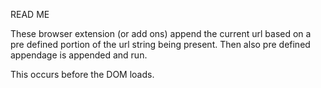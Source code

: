 READ ME

These browser extension (or add ons) append the current url based on a pre defined portion of the url string being present. Then also pre defined appendage is appended and run.

This occurs before the DOM loads.
